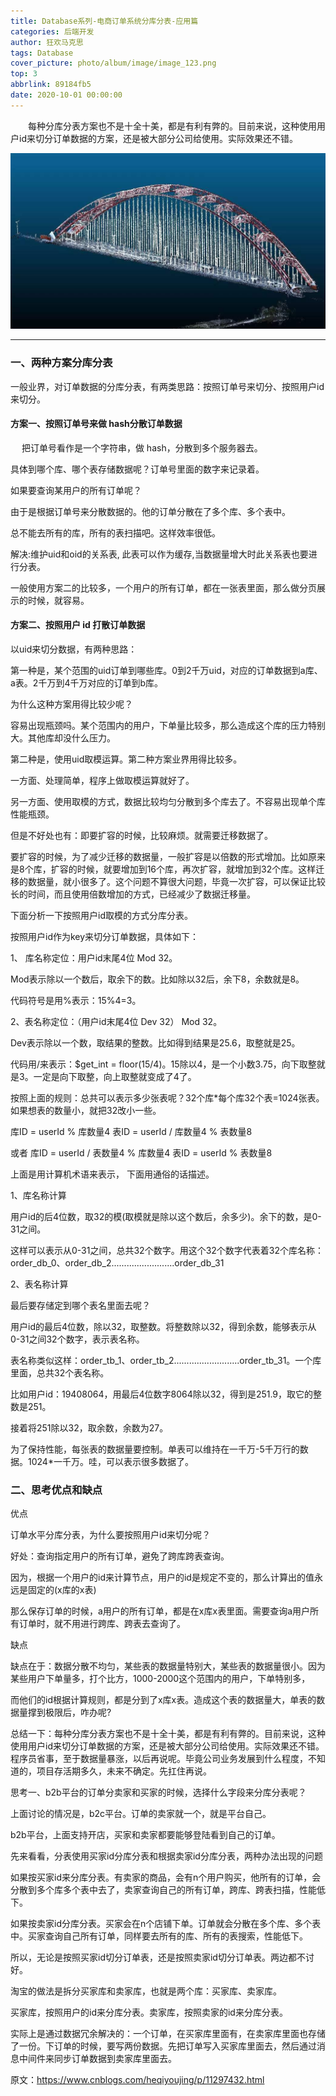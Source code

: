 ```yaml
---
title: Database系列-电商订单系统分库分表-应用篇
categories: 后端开发
author: 狂欢马克思
tags: Database
cover_picture: photo/album/image/image_123.png
top: 3
abbrlink: 89184fb5
date: 2020-10-01 00:00:00
---
```


&emsp;&emsp;每种分库分表方案也不是十全十美，都是有利有弊的。目前来说，这种使用用户id来切分订单数据的方案，还是被大部分公司给使用。实际效果还不错。

<!-- more -->

![Database](/photo/album/image/image_124.png "后端开发系列-电商订单系统分库分表-应用篇")

---

### 一、两种方案分库分表

一般业界，对订单数据的分库分表，有两类思路：按照订单号来切分、按照用户id来切分。

#### 方案一、按照订单号来做 hash分散订单数据
 　 
把订单号看作是一个字符串，做 hash，分散到多个服务器去。

具体到哪个库、哪个表存储数据呢？订单号里面的数字来记录着。

如果要查询某用户的所有订单呢？

由于是根据订单号来分散数据的。他的订单分散在了多个库、多个表中。

总不能去所有的库，所有的表扫描吧。这样效率很低。

解决:维护uid和oid的关系表, 此表可以作为缓存,当数据量增大时此关系表也要进行分表。

一般使用方案二的比较多，一个用户的所有订单，都在一张表里面，那么做分页展示的时候，就容易。

#### 方案二、按照用户 id 打散订单数据

以uid来切分数据，有两种思路：

第一种是，某个范围的uid订单到哪些库。0到2千万uid，对应的订单数据到a库、a表。2千万到4千万对应的订单到b库。

为什么这种方案用得比较少呢？

容易出现瓶颈吗。某个范围内的用户，下单量比较多，那么造成这个库的压力特别大。其他库却没什么压力。


第二种是，使用uid取模运算。第二种方案业界用得比较多。

一方面、处理简单，程序上做取模运算就好了。

另一方面、使用取模的方式，数据比较均匀分散到多个库去了。不容易出现单个库性能瓶颈。

但是不好处也有：即要扩容的时候，比较麻烦。就需要迁移数据了。

要扩容的时候，为了减少迁移的数据量，一般扩容是以倍数的形式增加。比如原来是8个库，扩容的时候，就要增加到16个库，再次扩容，就增加到32个库。这样迁移的数据量，就小很多了。这个问题不算很大问题，毕竟一次扩容，可以保证比较长的时间，而且使用倍数增加的方式，已经减少了数据迁移量。


下面分析一下按照用户id取模的方式分库分表。

按照用户id作为key来切分订单数据，具体如下：

1、 库名称定位：用户id末尾4位 Mod 32。

Mod表示除以一个数后，取余下的数。比如除以32后，余下8，余数就是8。

代码符号是用%表示：15%4=3。

2、表名称定位：（用户id末尾4位 Dev 32） Mod 32。

Dev表示除以一个数，取结果的整数。比如得到结果是25.6，取整就是25。

代码用/来表示：$get_int = floor(15/4)。15除以4，是一个小数3.75，向下取整就是3。一定是向下取整，向上取整就变成了4了。

按照上面的规则：总共可以表示多少张表呢？32个库*每个库32个表=1024张表。如果想表的数量小，就把32改小一些。

 
库ID = userId % 库数量4 
表ID = userId / 库数量4 % 表数量8 

或者 
库ID = userId / 表数量4 % 库数量4 
表ID = userId % 表数量8 


上面是用计算机术语来表示， 下面用通俗的话描述。

1、库名称计算

用户id的后4位数，取32的模(取模就是除以这个数后，余多少)。余下的数，是0-31之间。

这样可以表示从0-31之间，总共32个数字。用这个32个数字代表着32个库名称：order_db_0、order_db_2.........................order_db_31

2、表名称计算

最后要存储定到哪个表名里面去呢？

用户id的最后4位数，除以32，取整数。将整数除以32，得到余数，能够表示从0-31之间32个数字，表示表名称。

表名称类似这样：order_tb_1、order_tb_2..........................order_tb_31。一个库里面，总共32个表名称。

比如用户id：19408064，用最后4位数字8064除以32，得到是251.9，取它的整数是251。

接着将251除以32，取余数，余数为27。

为了保持性能，每张表的数据量要控制。单表可以维持在一千万-5千万行的数据。1024*一千万。哇，可以表示很多数据了。

### 二、思考优点和缺点

优点

订单水平分库分表，为什么要按照用户id来切分呢？

好处：查询指定用户的所有订单，避免了跨库跨表查询。

因为，根据一个用户的id来计算节点，用户的id是规定不变的，那么计算出的值永远是固定的(x库的x表)

那么保存订单的时候，a用户的所有订单，都是在x库x表里面。需要查询a用户所有订单时，就不用进行跨库、跨表去查询了。

缺点

缺点在于：数据分散不均匀，某些表的数据量特别大，某些表的数据量很小。因为某些用户下单量多，打个比方，1000-2000这个范围内的用户，下单特别多，

而他们的id根据计算规则，都是分到了x库x表。造成这个表的数据量大，单表的数据量撑到极限后，咋办呢?

总结一下：每种分库分表方案也不是十全十美，都是有利有弊的。目前来说，这种使用用户id来切分订单数据的方案，还是被大部分公司给使用。实际效果还不错。程序员省事，至于数据量暴涨，以后再说呢。毕竟公司业务发展到什么程度，不知道的，项目存活期多久，未来不确定。先扛住再说。

思考一、b2b平台的订单分卖家和买家的时候，选择什么字段来分库分表呢？

上面讨论的情况是，b2c平台。订单的卖家就一个，就是平台自己。

b2b平台，上面支持开店，买家和卖家都要能够登陆看到自己的订单。

先来看看，分表使用买家id分库分表和根据卖家id分库分表，两种办法出现的问题

如果按买家id来分库分表。有卖家的商品，会有n个用户购买，他所有的订单，会分散到多个库多个表中去了，卖家查询自己的所有订单，跨库、跨表扫描，性能低下。

如果按卖家id分库分表。买家会在n个店铺下单。订单就会分散在多个库、多个表中。买家查询自己所有订单，同样要去所有的库、所有的表搜索，性能低下。

所以，无论是按照买家id切分订单表，还是按照卖家id切分订单表。两边都不讨好。

淘宝的做法是拆分买家库和卖家库，也就是两个库：买家库、卖家库。

买家库，按照用户的id来分库分表。卖家库，按照卖家的id来分库分表。

实际上是通过数据冗余解决的：一个订单，在买家库里面有，在卖家库里面也存储了一份。下订单的时候，要写两份数据。先把订单写入买家库里面去，然后通过消息中间件来同步订单数据到卖家库里面去。


原文：https://www.cnblogs.com/heqiyoujing/p/11297432.html